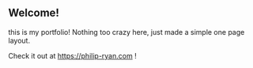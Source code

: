 ## Welcome!

this is my portfolio! Nothing too crazy here, just made a simple one page layout. 

Check it out at https://philip-ryan.com !
